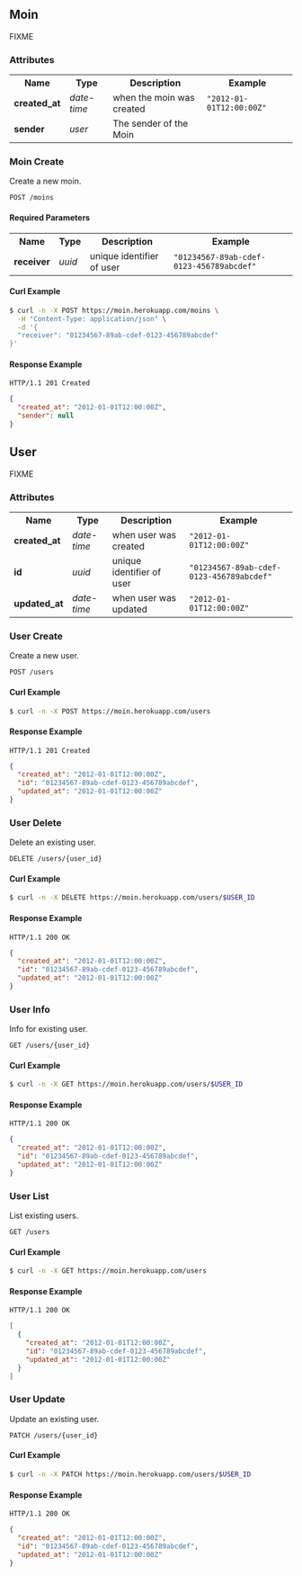 ## Moin
FIXME

### Attributes
<table>
  <tr>
    <th>Name</th>
    <th>Type</th>
    <th>Description</th>
    <th>Example</th>
  </tr>
  <tr>
    <td><strong>created_at</strong></td>
    <td><em>date-time</em></td>
    <td>when the moin was created</td>
    <td><code>"2012-01-01T12:00:00Z"</code></td>
  </tr>
  <tr>
    <td><strong>sender</strong></td>
    <td><em>user</em></td>
    <td>The sender of the Moin</td>
    <td></td>
  </tr>
</table>

### Moin Create
Create a new moin.

```
POST /moins
```

#### Required Parameters
<table>
  <tr>
    <th>Name</th>
    <th>Type</th>
    <th>Description</th>
    <th>Example</th>
  </tr>
  <tr>
    <td><strong>receiver</strong></td>
    <td><em>uuid</em></td>
    <td>unique identifier of user</td>
    <td><code>"01234567-89ab-cdef-0123-456789abcdef"</code></td>
  </tr>
</table>



#### Curl Example
```bash
$ curl -n -X POST https://moin.herokuapp.com/moins \
  -H "Content-Type: application/json" \
  -d '{
  "receiver": "01234567-89ab-cdef-0123-456789abcdef"
}'

```


#### Response Example
```
HTTP/1.1 201 Created
```
```json
{
  "created_at": "2012-01-01T12:00:00Z",
  "sender": null
}
```


## User
FIXME

### Attributes
<table>
  <tr>
    <th>Name</th>
    <th>Type</th>
    <th>Description</th>
    <th>Example</th>
  </tr>
  <tr>
    <td><strong>created_at</strong></td>
    <td><em>date-time</em></td>
    <td>when user was created</td>
    <td><code>"2012-01-01T12:00:00Z"</code></td>
  </tr>
  <tr>
    <td><strong>id</strong></td>
    <td><em>uuid</em></td>
    <td>unique identifier of user</td>
    <td><code>"01234567-89ab-cdef-0123-456789abcdef"</code></td>
  </tr>
  <tr>
    <td><strong>updated_at</strong></td>
    <td><em>date-time</em></td>
    <td>when user was updated</td>
    <td><code>"2012-01-01T12:00:00Z"</code></td>
  </tr>
</table>

### User Create
Create a new user.

```
POST /users
```


#### Curl Example
```bash
$ curl -n -X POST https://moin.herokuapp.com/users
```


#### Response Example
```
HTTP/1.1 201 Created
```
```json
{
  "created_at": "2012-01-01T12:00:00Z",
  "id": "01234567-89ab-cdef-0123-456789abcdef",
  "updated_at": "2012-01-01T12:00:00Z"
}
```

### User Delete
Delete an existing user.

```
DELETE /users/{user_id}
```


#### Curl Example
```bash
$ curl -n -X DELETE https://moin.herokuapp.com/users/$USER_ID
```


#### Response Example
```
HTTP/1.1 200 OK
```
```json
{
  "created_at": "2012-01-01T12:00:00Z",
  "id": "01234567-89ab-cdef-0123-456789abcdef",
  "updated_at": "2012-01-01T12:00:00Z"
}
```

### User Info
Info for existing user.

```
GET /users/{user_id}
```


#### Curl Example
```bash
$ curl -n -X GET https://moin.herokuapp.com/users/$USER_ID
```


#### Response Example
```
HTTP/1.1 200 OK
```
```json
{
  "created_at": "2012-01-01T12:00:00Z",
  "id": "01234567-89ab-cdef-0123-456789abcdef",
  "updated_at": "2012-01-01T12:00:00Z"
}
```

### User List
List existing users.

```
GET /users
```


#### Curl Example
```bash
$ curl -n -X GET https://moin.herokuapp.com/users
```


#### Response Example
```
HTTP/1.1 200 OK
```
```json
[
  {
    "created_at": "2012-01-01T12:00:00Z",
    "id": "01234567-89ab-cdef-0123-456789abcdef",
    "updated_at": "2012-01-01T12:00:00Z"
  }
]
```

### User Update
Update an existing user.

```
PATCH /users/{user_id}
```


#### Curl Example
```bash
$ curl -n -X PATCH https://moin.herokuapp.com/users/$USER_ID
```


#### Response Example
```
HTTP/1.1 200 OK
```
```json
{
  "created_at": "2012-01-01T12:00:00Z",
  "id": "01234567-89ab-cdef-0123-456789abcdef",
  "updated_at": "2012-01-01T12:00:00Z"
}
```


